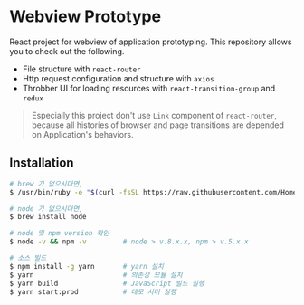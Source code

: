 # Webview Prototype

React project for webview of application prototyping.
This repository allows you to check out the following.

- File structure with `react-router`
- Http request configuration and structure with `axios` 
- Throbber UI for loading resources with `react-transition-group` and `redux`

> Especially this project don't use `Link` component of `react-router`, because all histories of browser and page transitions are depended on Application's behaviors.


## Installation

```bash
# brew 가 없으시다면,
$ /usr/bin/ruby -e "$(curl -fsSL https://raw.githubusercontent.com/Homebrew/install/master/install)"

# node 가 없으시다면,
$ brew install node

# node 및 npm version 확인
$ node -v && npm -v         # node > v.8.x.x, npm > v.5.x.x 

# 소스 빌드
$ npm install -g yarn       # yarn 설치
$ yarn                      # 의존성 모듈 설치
$ yarn build                # JavaScript 빌드 실행
$ yarn start:prod           # 데모 서버 실행
```

